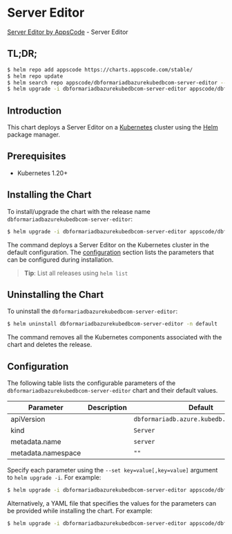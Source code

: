 # Server Editor

[Server Editor by AppsCode](https://appscode.com) - Server Editor

## TL;DR;

```bash
$ helm repo add appscode https://charts.appscode.com/stable/
$ helm repo update
$ helm search repo appscode/dbformariadbazurekubedbcom-server-editor --version=v0.18.0
$ helm upgrade -i dbformariadbazurekubedbcom-server-editor appscode/dbformariadbazurekubedbcom-server-editor -n default --create-namespace --version=v0.18.0
```

## Introduction

This chart deploys a Server Editor on a [Kubernetes](http://kubernetes.io) cluster using the [Helm](https://helm.sh) package manager.

## Prerequisites

- Kubernetes 1.20+

## Installing the Chart

To install/upgrade the chart with the release name `dbformariadbazurekubedbcom-server-editor`:

```bash
$ helm upgrade -i dbformariadbazurekubedbcom-server-editor appscode/dbformariadbazurekubedbcom-server-editor -n default --create-namespace --version=v0.18.0
```

The command deploys a Server Editor on the Kubernetes cluster in the default configuration. The [configuration](#configuration) section lists the parameters that can be configured during installation.

> **Tip**: List all releases using `helm list`

## Uninstalling the Chart

To uninstall the `dbformariadbazurekubedbcom-server-editor`:

```bash
$ helm uninstall dbformariadbazurekubedbcom-server-editor -n default
```

The command removes all the Kubernetes components associated with the chart and deletes the release.

## Configuration

The following table lists the configurable parameters of the `dbformariadbazurekubedbcom-server-editor` chart and their default values.

|     Parameter      | Description |                       Default                       |
|--------------------|-------------|-----------------------------------------------------|
| apiVersion         |             | <code>dbformariadb.azure.kubedb.com/v1alpha1</code> |
| kind               |             | <code>Server</code>                                 |
| metadata.name      |             | <code>server</code>                                 |
| metadata.namespace |             | <code>""</code>                                     |


Specify each parameter using the `--set key=value[,key=value]` argument to `helm upgrade -i`. For example:

```bash
$ helm upgrade -i dbformariadbazurekubedbcom-server-editor appscode/dbformariadbazurekubedbcom-server-editor -n default --create-namespace --version=v0.18.0 --set apiVersion=dbformariadb.azure.kubedb.com/v1alpha1
```

Alternatively, a YAML file that specifies the values for the parameters can be provided while
installing the chart. For example:

```bash
$ helm upgrade -i dbformariadbazurekubedbcom-server-editor appscode/dbformariadbazurekubedbcom-server-editor -n default --create-namespace --version=v0.18.0 --values values.yaml
```
